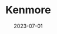 ---
title: "Kenmore"
cc-type: city
date: 2023-07-01
county:
  - King County
hashtag: kenmore
state:
  - Washington
tags:
  - city
  - Washington
---